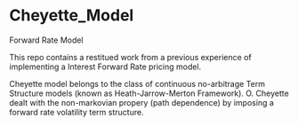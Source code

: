 # Cheyette_Model
Forward Rate Model

This repo contains a restitued work from a previous experience of implementing a Interest Forward Rate pricing model.

Cheyette model belongs to the class of continuous no-arbitrage Term Structure models (known as Heath-Jarrow-Merton Framework). O. Cheyette dealt with the non-markovian propery (path dependence) by imposing a forward rate volatility term structure.
